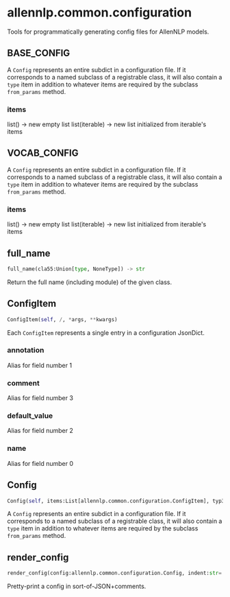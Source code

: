 # allennlp.common.configuration

Tools for programmatically generating config files for AllenNLP models.

## BASE_CONFIG

A ``Config`` represents an entire subdict in a configuration file.
If it corresponds to a named subclass of a registrable class,
it will also contain a ``type`` item in addition to whatever
items are required by the subclass ``from_params`` method.

### items
list() -> new empty list
list(iterable) -> new list initialized from iterable's items
## VOCAB_CONFIG

A ``Config`` represents an entire subdict in a configuration file.
If it corresponds to a named subclass of a registrable class,
it will also contain a ``type`` item in addition to whatever
items are required by the subclass ``from_params`` method.

### items
list() -> new empty list
list(iterable) -> new list initialized from iterable's items
## full_name
```python
full_name(cla55:Union[type, NoneType]) -> str
```

Return the full name (including module) of the given class.

## ConfigItem
```python
ConfigItem(self, /, *args, **kwargs)
```

Each ``ConfigItem`` represents a single entry in a configuration JsonDict.

### annotation
Alias for field number 1
### comment
Alias for field number 3
### default_value
Alias for field number 2
### name
Alias for field number 0
## Config
```python
Config(self, items:List[allennlp.common.configuration.ConfigItem], typ3:str=None) -> None
```

A ``Config`` represents an entire subdict in a configuration file.
If it corresponds to a named subclass of a registrable class,
it will also contain a ``type`` item in addition to whatever
items are required by the subclass ``from_params`` method.

## render_config
```python
render_config(config:allennlp.common.configuration.Config, indent:str='') -> str
```

Pretty-print a config in sort-of-JSON+comments.

